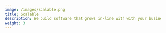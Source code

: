 ```yaml
---
image: /images/scalable.png
title: Scalable
description: We build software that grows in-line with with your business
weight: 3
---
```

